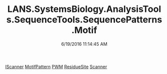 ﻿---
title: LANS.SystemsBiology.AnalysisTools.SequenceTools.SequencePatterns.Motif
date: 6/19/2016 11:14:45 AM
---

[IScanner](T-LANS.SystemsBiology.AnalysisTools.SequenceTools.SequencePatterns.Motif.IScanner.html)
[MotifPattern](T-LANS.SystemsBiology.AnalysisTools.SequenceTools.SequencePatterns.Motif.MotifPattern.html)
[PWM](T-LANS.SystemsBiology.AnalysisTools.SequenceTools.SequencePatterns.Motif.PWM.html)
[ResidueSite](T-LANS.SystemsBiology.AnalysisTools.SequenceTools.SequencePatterns.Motif.ResidueSite.html)
[Scanner](T-LANS.SystemsBiology.AnalysisTools.SequenceTools.SequencePatterns.Motif.Scanner.html)
